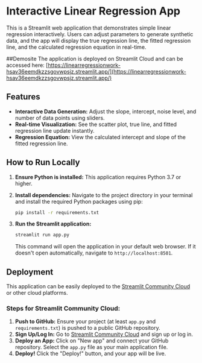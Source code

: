# Interactive Linear Regression App

This is a Streamlit web application that demonstrates simple linear regression interactively. Users can adjust parameters to generate synthetic data, and the app will display the true regression line, the fitted regression line, and the calculated regression equation in real-time.

##Demosite
The application is deployed on Streamlit Cloud and can be accessed here: [https://linearregressionwork-hsav36eemdkzzsgovwpsjz.streamlit.app/](https://linearregressionwork-hsav36eemdkzzsgovwpsjz.streamlit.app/)

## Features

*   **Interactive Data Generation:** Adjust the slope, intercept, noise level, and number of data points using sliders.
*   **Real-time Visualization:** See the scatter plot, true line, and fitted regression line update instantly.
*   **Regression Equation:** View the calculated intercept and slope of the fitted regression line.

## How to Run Locally

1.  **Ensure Python is installed:** This application requires Python 3.7 or higher.

2.  **Install dependencies:** Navigate to the project directory in your terminal and install the required Python packages using pip:

    ```bash
    pip install -r requirements.txt
    ```

3.  **Run the Streamlit application:**

    ```bash
    streamlit run app.py
    ```

    This command will open the application in your default web browser. If it doesn't open automatically, navigate to `http://localhost:8501`.

## Deployment

This application can be easily deployed to the [Streamlit Community Cloud](https://streamlit.io/cloud) or other cloud platforms.

### Steps for Streamlit Community Cloud:

1.  **Push to GitHub:** Ensure your project (at least `app.py` and `requirements.txt`) is pushed to a public GitHub repository.
2.  **Sign Up/Log In:** Go to [Streamlit Community Cloud](https://streamlit.io/cloud) and sign up or log in.
3.  **Deploy an App:** Click on "New app" and connect your GitHub repository. Select the `app.py` file as your main application file.
4.  **Deploy!** Click the "Deploy!" button, and your app will be live.
